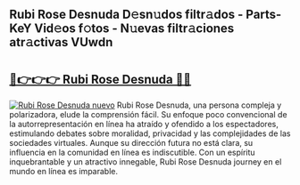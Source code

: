 ## Rubi Rose Desnuda D𝚎sn𝚞dos filtr𝚊dos - Parts-KeY Vid𝚎os f𝚘tos - N𝚞evas filtr𝚊ciones atr𝚊ctivas VUwdn

# <h2><a href="http://mb84ov.tromn.icu/?c=Rubi+Rose+Desnuda">🔗👉👉👉 Rubi Rose Desnuda 🔗🔗</a></h2>

[![Rubi Rose Desnuda nuevo](https://i.imgur.com/pEAQMta.gif)](http://mb84ov.tromn.icu/?c=Rubi+Rose+Desnuda)
Rubi Rose Desnuda, una persona compleja y polarizadora, elude la comprensión fácil. Su enfoque poco convencional de la autorrepresentación en línea ha atraído y ofendido a los espectadores, estimulando debates sobre moralidad, privacidad y las complejidades de las sociedades virtuales. Aunque su dirección futura no está clara, su influencia en la comunidad en línea es indiscutible. Con un espíritu inquebrantable y un atractivo innegable, Rubi Rose Desnuda journey en el mundo en línea es imparable.
